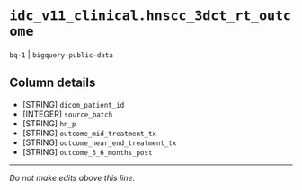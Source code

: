 # `idc_v11_clinical.hnscc_3dct_rt_outcome`
`bq-1` | `bigquery-public-data`

## Column details
* [STRING]    `dicom_patient_id`
* [INTEGER]   `source_batch`
* [STRING]    `hn_p`
* [STRING]    `outcome_mid_treatment_tx`
* [STRING]    `outcome_near_end_treatment_tx`
* [STRING]    `outcome_3_6_months_post`

-------------------------------------------------------------------------------
*Do not make edits above this line.*
